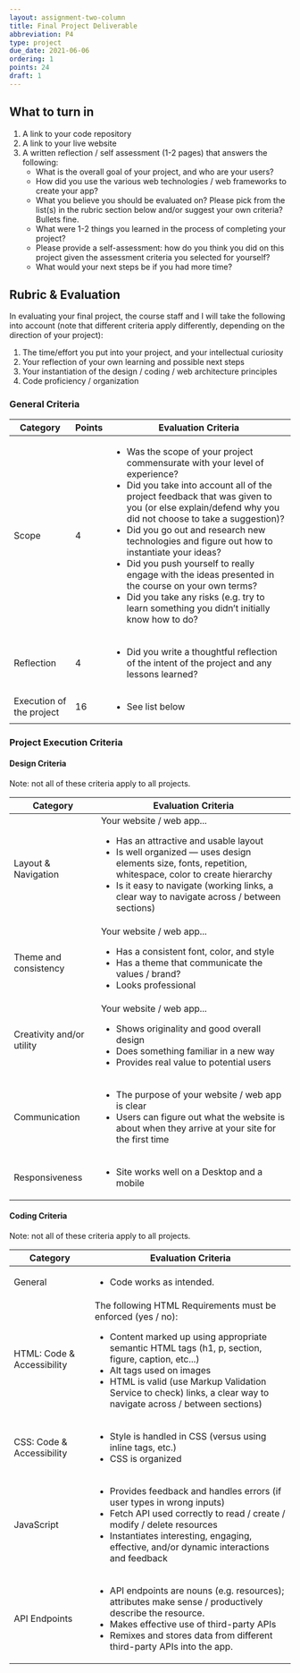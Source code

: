 ```yaml
---
layout: assignment-two-column
title: Final Project Deliverable
abbreviation: P4
type: project
due_date: 2021-06-06
ordering: 1 
points: 24
draft: 1
---
```


## What to turn in
1. A link to your code repository
1. A link to your live website
1. A written reflection / self assessment (1-2 pages) that answers the following:
   * What is the overall goal of your project, and who are your users?
   * How did you use the various web technologies / web frameworks to create your app?
   * What you believe you should be evaluated on? Please pick from the list(s) in the rubric section below and/or suggest your own criteria? Bullets fine.
   * What were 1-2 things you learned in the process of completing your project?
   * Please provide a self-assessment: how do you think you did on this project given the assessment criteria you selected for yourself?
   * What would your next steps be if you had more time?

## Rubric & Evaluation
In evaluating your final project, the course staff and I will take the following into account (note that different criteria apply differently, depending on the direction of your project):

1. The time/effort you put into your project, and your intellectual curiosity
1. Your reflection of your own learning and possible next steps
1. Your instantiation of the design / coding / web architecture principles
1. Code proficiency / organization


### General Criteria
<table>
    <thead>
        <tr>
            <th>Category</th>
            <th>Points</th>
            <th>Evaluation Criteria</th>
        </tr>
    </thead>
    <tbody>
        <tr>
            <td>Scope</td>
            <td>4</td>
            <td>
                <ul>
                    <li>Was the scope of your project commensurate with your level of experience?</li>
                    <li>Did you take into account all of the project feedback that was given to you (or else explain/defend why you did not choose to take a suggestion)?</li>
                    <li>Did you go out and research new technologies and figure out how to instantiate your ideas?</li>
                    <li>Did you push yourself to really engage with the ideas presented in the course on your own terms? </li>
                    <li>Did you take any risks (e.g. try to learn something you didn’t initially know how to do?</li>
                </ul>
            </td>
        </tr>
        <tr>
            <td>Reflection</td>
            <td>4</td>
            <td>
                <ul>
                    <li>Did you write a thoughtful reflection of the intent of the project and any lessons learned?</li>
                </ul>
            </td>
        </tr>
        <tr>
            <td>Execution of the project</td>
            <td>16</td>
            <td>
                <ul><li>See list below</li></ul>
            </td>
        </tr>
    </tbody>
</table>

### Project Execution Criteria
#### Design Criteria
Note: not all of these criteria apply to all projects.
<table>
    <thead>
        <tr>
            <th>Category</th>
            <th>Evaluation Criteria</th>
        </tr>
    </thead>
    <tbody>
        <tr>
            <td>Layout & Navigation</td>
            <td>Your website / web app...
                <ul>
                    <li>Has an attractive and usable layout</li>
                    <li>Is well organized — uses design elements size, fonts, repetition, whitespace, color to create hierarchy</li>
                    <li>Is it easy to navigate (working links, a clear way to navigate across / between sections)</li>
                </ul>
            </td>
        </tr>
        <tr>
            <td>Theme and consistency</td>
            <td>Your website / web app...
                <ul>
                    <li>Has a consistent font, color, and style</li>
                    <li>Has a theme that communicate the values / brand?</li>
                    <li>Looks professional</li>
                </ul>
            </td>
        </tr>
        <tr>
            <td>Creativity and/or utility</td>
            <td>Your website / web app...
                <ul>
                    <li>Shows originality and good overall design</li>
                    <li>Does something familiar in a new way</li>
                    <li>Provides real value to potential users</li>
                </ul>
            </td>
        </tr>
        <tr>
            <td>Communication</td>
            <td>
                <ul>
                    <li>The purpose of your website / web app is clear</li>
                    <li>Users can figure out what the website is about when they arrive at your site for the first time</li>
                </ul>
            </td>
        </tr>
        <tr>
            <td>Responsiveness</td>
            <td>
                <ul>
                    <li>Site works well on a Desktop and a mobile</li>
                </ul>
            </td>
        </tr>
    </tbody>
</table>


#### Coding Criteria
Note: not all of these criteria apply to all projects.
<table>
    <thead>
        <tr>
            <th>Category</th>
            <th>Evaluation Criteria</th>
        </tr>
    </thead>
    <tbody>
        <tr>
            <td>General</td>
            <td>
                <ul>
                    <li>Code works as intended.</li>
                </ul>
            </td>
        </tr>
        <tr>
            <td>HTML: Code & Accessibility</td>
            <td>The following HTML Requirements must be enforced (yes / no):
                <ul>
                    <li>Content marked up using appropriate semantic HTML tags (h1, p, section, figure, caption, etc...)</li>
                    <li>Alt tags used on images</li>
                    <li>HTML is valid (use Markup Validation Service to check) links, a clear way to navigate across / between sections)</li>
                </ul>
            </td>
        </tr>
        <tr>
            <td>CSS: Code & Accessibility</td>
            <td>
                <ul>
                    <li>Style is handled in CSS (versus using inline tags, etc.)</li>
                    <li>CSS is organized</li>
                </ul>
            </td>
        </tr>
        <tr>
            <td>JavaScript</td>
            <td>
                <ul>
                    <li>Provides feedback and handles errors (if user types in wrong inputs)</li>
                    <li>Fetch API used correctly to read / create / modify / delete resources</li>
                    <li>Instantiates interesting, engaging, effective, and/or dynamic interactions and feedback</li>
                </ul>
            </td>
        </tr>
        <tr>
            <td>API Endpoints</td>
            <td>
                <ul>
                    <li>API endpoints are nouns (e.g. resources); attributes make sense / productively describe the resource.</li>
                    <li>Makes effective use of third-party APIs</li>
                    <li>Remixes and stores data from different third-party APIs into the app.</li>
                </ul>
            </td>
        </tr>
    </tbody>
</table>


